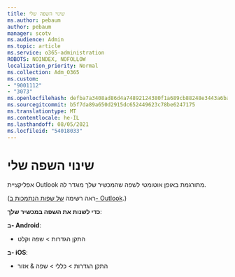 ```yaml
---
title: שינוי השפה שלי
ms.author: pebaum
author: pebaum
manager: scotv
ms.audience: Admin
ms.topic: article
ms.service: o365-administration
ROBOTS: NOINDEX, NOFOLLOW
localization_priority: Normal
ms.collection: Adm_O365
ms.custom:
- "9001112"
- "3073"
ms.openlocfilehash: defba7a3408ad86d4a74892124380f1a689cb88248e3443a6ba45e040bbe11a8
ms.sourcegitcommit: b5f7da89a650d2915dc652449623c78be6247175
ms.translationtype: MT
ms.contentlocale: he-IL
ms.lasthandoff: 08/05/2021
ms.locfileid: "54018033"
---
```

# <a name="change-my-language"></a>שינוי השפה שלי

אפליקציית Outlook מתורגמת באופן אוטומטי לשפה שהמכשיר שלך מוגדר לה. 

(ראה רשימה [של שפות הנתמכות ב- Outlook](https://acompli.helpshift.com/a/outlook/?s=general-questions&f=in-which-languages-is-your-app-translated).) 

**כדי לשנות את השפה במכשיר שלך**: 

**ב- Android**: 

- התקן הגדרות > שפה וקלט 

**ב- iOS**: 

- התקן הגדרות > כללי > שפה & אזור 

